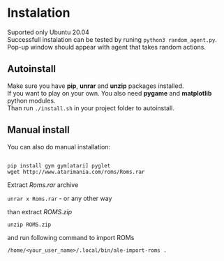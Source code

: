 # Instalation

Suported only Ubuntu 20.04  
Successfull instalation can be tested by runing `python3 random_agent.py`. Pop-up window should 
appear with agent that takes random actions.

## Autoinstall

Make sure you have **pip**, **unrar** and **unzip** packages installed.  
If you want to play on your own. You also need **pygame** and **matplotlib** python modules.  
Than run `./install.sh` in your project folder to autoinstall.  

## Manual install

You can also do manual installation:

```

pip install gym gym[atari] pyglet
wget http://www.atarimania.com/roms/Roms.rar

```

Extract *Roms.rar* archive

`unrar x Roms.rar` - or any other way

than extract *ROMS.zip*

`unzip ROMS.zip`

and run following command to import ROMs

`/home/<your_user_name>/.local/bin/ale-import-roms .`

